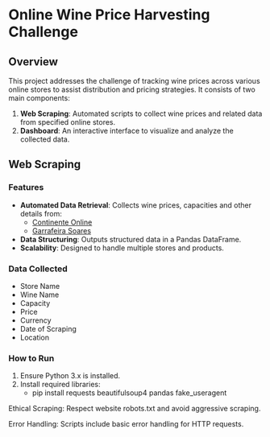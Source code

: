 # Online Wine Price Harvesting Challenge

## Overview
This project addresses the challenge of tracking wine prices across various online stores to assist distribution and pricing strategies. It consists of two main components:
1. **Web Scraping**: Automated scripts to collect wine prices and related data from specified online stores.
2. **Dashboard**: An interactive interface to visualize and analyze the collected data.

## Web Scraping

### Features
- **Automated Data Retrieval**: Collects wine prices, capacities and other details from:
  - [Continente Online](https://www.continente.pt/)
  - [Garrafeira Soares](https://www.garrafeirasoares.pt/)
- **Data Structuring**: Outputs structured data in a Pandas DataFrame.
- **Scalability**: Designed to handle multiple stores and products.

### Data Collected
- Store Name
- Wine Name
- Capacity
- Price
- Currency
- Date of Scraping
- Location

### How to Run
1. Ensure Python 3.x is installed.
2. Install required libraries:
	- pip install requests beautifulsoup4 pandas fake_useragent


Ethical Scraping: Respect website robots.txt and avoid aggressive scraping.

Error Handling: Scripts include basic error handling for HTTP requests.
